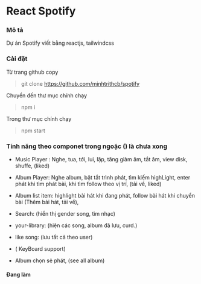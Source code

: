 # React Spotify

### Mô tả

Dự án Spotify viết bằng reactjs, tailwindcss

### Cài đặt

Từ trang github copy

> git clone https://github.com/minhtrithcb/spotify

Chuyển đến thư mục chính chạy

> npm i

Trong thư mục chính chạy

> npm start

### Tính năng theo componet trong ngoặc () là chưa xong

-   Music Player : Nghe, tua, tới, lui, lặp, tăng giảm âm, tắt âm, view disk, shuffe, (liked)

-   Album Player: Nghe album, bật tắt trình phát, tìm kiếm highLight, enter phát khi tìm phát bài, khi tìm follow theo vị trí,
    (tải về, liked)

-   Album list item: highlight bài hát khi đang phát, follow bài hát khi chuyển bài (Thêm bài hát, tải về),

-   Search: (hiển thị gender song, tìm nhạc)

-   your-library: (hiện các song, album đã lưu, curd.)

-   like song: (lưu tất cả theo user)

-   ( KeyBoard support)

-   Album chọn sẻ phát, (see all album)

#### Đang làm
